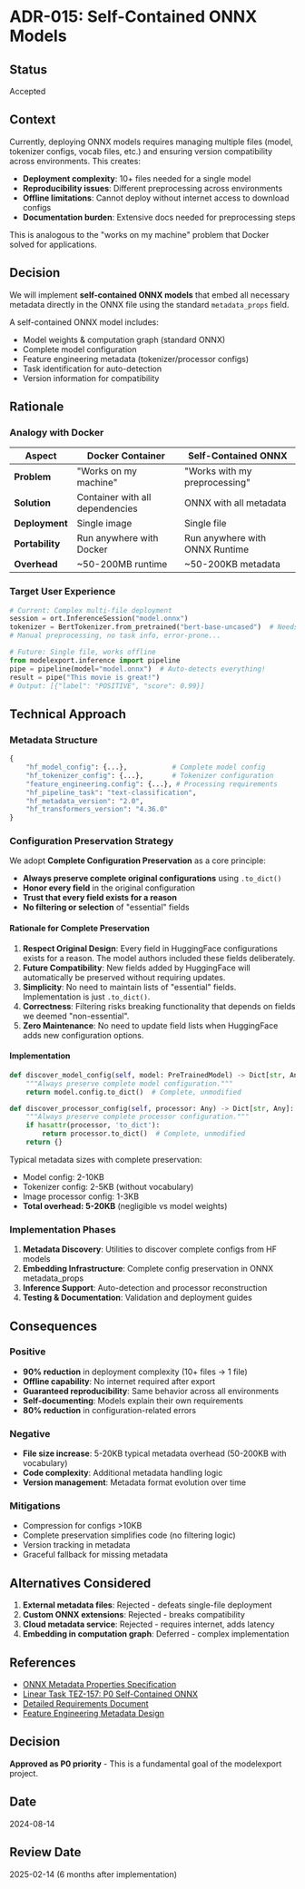 # ADR-015: Self-Contained ONNX Models

## Status

Accepted

## Context

Currently, deploying ONNX models requires managing multiple files (model, tokenizer configs, vocab files, etc.) and ensuring version compatibility across environments. This creates:

- **Deployment complexity**: 10+ files needed for a single model
- **Reproducibility issues**: Different preprocessing across environments
- **Offline limitations**: Cannot deploy without internet access to download configs
- **Documentation burden**: Extensive docs needed for preprocessing steps

This is analogous to the "works on my machine" problem that Docker solved for applications.

## Decision

We will implement **self-contained ONNX models** that embed all necessary metadata directly in the ONNX file using the standard `metadata_props` field.

A self-contained ONNX model includes:
- Model weights & computation graph (standard ONNX)
- Complete model configuration
- Feature engineering metadata (tokenizer/processor configs)
- Task identification for auto-detection
- Version information for compatibility

## Rationale

### Analogy with Docker

| Aspect | Docker Container | Self-Contained ONNX |
|--------|-----------------|---------------------|
| **Problem** | "Works on my machine" | "Works with my preprocessing" |
| **Solution** | Container with all dependencies | ONNX with all metadata |
| **Deployment** | Single image | Single file |
| **Portability** | Run anywhere with Docker | Run anywhere with ONNX Runtime |
| **Overhead** | ~50-200MB runtime | ~50-200KB metadata |

### Target User Experience

```python
# Current: Complex multi-file deployment
session = ort.InferenceSession("model.onnx")
tokenizer = BertTokenizer.from_pretrained("bert-base-uncased")  # Needs internet!
# Manual preprocessing, no task info, error-prone...

# Future: Single file, works offline
from modelexport.inference import pipeline
pipe = pipeline(model="model.onnx")  # Auto-detects everything!
result = pipe("This movie is great!")
# Output: [{"label": "POSITIVE", "score": 0.99}]
```

## Technical Approach

### Metadata Structure

```python
{
    "hf_model_config": {...},           # Complete model config
    "hf_tokenizer_config": {...},       # Tokenizer configuration  
    "feature_engineering.config": {...}, # Processing requirements
    "hf_pipeline_task": "text-classification",
    "hf_metadata_version": "2.0",
    "hf_transformers_version": "4.36.0"
}
```

### Configuration Preservation Strategy

We adopt **Complete Configuration Preservation** as a core principle:

- **Always preserve complete original configurations** using `.to_dict()`
- **Honor every field** in the original configuration
- **Trust that every field exists for a reason**
- **No filtering or selection** of "essential" fields

#### Rationale for Complete Preservation

1. **Respect Original Design**: Every field in HuggingFace configurations exists for a reason. The model authors included these fields deliberately.
2. **Future Compatibility**: New fields added by HuggingFace will automatically be preserved without requiring updates.
3. **Simplicity**: No need to maintain lists of "essential" fields. Implementation is just `.to_dict()`.
4. **Correctness**: Filtering risks breaking functionality that depends on fields we deemed "non-essential".
5. **Zero Maintenance**: No need to update field lists when HuggingFace adds new configuration options.

#### Implementation

```python
def discover_model_config(self, model: PreTrainedModel) -> Dict[str, Any]:
    """Always preserve complete model configuration."""
    return model.config.to_dict()  # Complete, unmodified

def discover_processor_config(self, processor: Any) -> Dict[str, Any]:
    """Always preserve complete processor configuration."""
    if hasattr(processor, 'to_dict'):
        return processor.to_dict()  # Complete, unmodified
    return {}
```

Typical metadata sizes with complete preservation:
- Model config: 2-10KB
- Tokenizer config: 2-5KB (without vocabulary)
- Image processor config: 1-3KB
- **Total overhead: 5-20KB** (negligible vs model weights)

### Implementation Phases

1. **Metadata Discovery**: Utilities to discover complete configs from HF models
2. **Embedding Infrastructure**: Complete config preservation in ONNX metadata_props
3. **Inference Support**: Auto-detection and processor reconstruction
4. **Testing & Documentation**: Validation and deployment guides

## Consequences

### Positive

- **90% reduction** in deployment complexity (10+ files → 1 file)
- **Offline capability**: No internet required after export
- **Guaranteed reproducibility**: Same behavior across all environments
- **Self-documenting**: Models explain their own requirements
- **80% reduction** in configuration-related errors

### Negative

- **File size increase**: 5-20KB typical metadata overhead (50-200KB with vocabulary)
- **Code complexity**: Additional metadata handling logic
- **Version management**: Metadata format evolution over time

### Mitigations

- Compression for configs >10KB
- Complete preservation simplifies code (no filtering logic)
- Version tracking in metadata
- Graceful fallback for missing metadata

## Alternatives Considered

1. **External metadata files**: Rejected - defeats single-file deployment
2. **Custom ONNX extensions**: Rejected - breaks compatibility
3. **Cloud metadata service**: Rejected - requires internet, adds latency
4. **Embedding in computation graph**: Deferred - complex implementation

## References

- [ONNX Metadata Properties Specification](https://github.com/onnx/onnx/blob/main/docs/MetadataProps.md)
- [Linear Task TEZ-157: P0 Self-Contained ONNX](https://linear.app/tezheng/issue/TEZ-157/)
- [Detailed Requirements Document](../experiments/tez-153_onnx-infer-2/docs/requirements.md)
- [Feature Engineering Metadata Design](../experiments/tez-153_onnx-infer-2/docs/feature-engineering-metadata.md)

## Decision

**Approved as P0 priority** - This is a fundamental goal of the modelexport project.

## Date

2024-08-14

## Review Date

2025-02-14 (6 months after implementation)